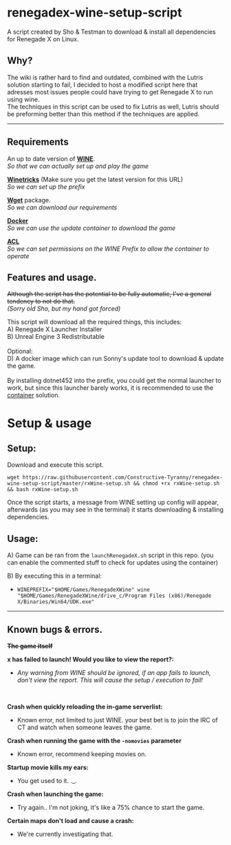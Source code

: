 # renegadex-wine-setup-script
A script created by Sho & Testman to download & install all dependencies for Renegade X on Linux.

## Why?
The wiki is rather hard to find and outdated, combined with the Lutris solution starting to fail, I decided to host a modified script here that adresses most issues people could have trying to get Renegade X to run using wine.  
The techniques in this script can be used to fix Lutris as well, Lutris should be preforming better than this method if the techniques are applied.

---
## Requirements
An up to date version of **[WINE](https://wiki.winehq.org/Download)**.  
*So that we can actually set up and play the game*  

**[Winetricks](https://github.com/Winetricks/winetricks)**  (Make sure you get the latest version for this URL)  
*So we can set up the prefix*  

**[Wget](https://www.gnu.org/software/wget/)** package.  
*So we can download our requirements*  

**[Docker](https://docs.docker.com/engine/install/)**  
*So we can use the update container to download the game*  

**[ACL](https://wiki.archlinux.org/title/Access_Control_Lists)**  
*So we can set permissions on the WINE Prefix to allow the container to operate*  


## Features and usage.
~~Although the script has the potential to be fully automatic, I've a general tendency to not do that.~~  
*(Sorry old Sho, but my hand got forced)*  

This script will download all the required things, this includes:  
A) Renegade X Launcher Installer  
B) Unreal Engine 3 Redistributable    
<br>
Optional:  
D) A docker image which can run Sonny's update tool to download & update the game.  
<br>
By installing dotnet452 into the prefix, you could get the normal launcher to work, but since this launcher barely works, it is recommended to use the [container](https://github.com/Constructive-Tyranny/docker-renegadex-updater) solution.
# Setup & usage 
## Setup:
Download and execute this script.
```shell
wget https://raw.githubusercontent.com/Constructive-Tyranny/renegadex-wine-setup-script/master/rxWine-setup.sh && chmod +rx rxWine-setup.sh && bash rxWine-setup.sh
```  
Once the script starts, a message from WINE setting up config will appear, afterwards (as you may see in the terminal) it starts downloading & installing dependencies. 

## Usage:
A) Game can be ran from the ``launchRenegadeX.sh`` script in this repo. (you can enable the commented stuff to check for updates using the container)  

B) By executing this in a terminal:  
- ``WINEPREFIX="$HOME/Games/RenegadeXWine" wine "$HOME/Games/RenegadeXWine/drive_c/Program Files (x86)/Renegade X/Binaries/Win64/UDK.exe"``

----
## Known bugs & errors.  
~~**The game itself**~~  

**x has failed to launch! Would you like to view the report?:**  
- *Any warning from WINE should be ignored, if an app fails to launch, don't view the report. This will cause the setup / execution to fail!*
<br>

**Crash when quickly reloading the in-game serverlist:**  
- Known error, not limited to just WINE. your best bet is to join the IRC of CT and watch when someone leaves the game.  
  
**Crash when running the game with the ``-nomovies`` parameter**  
- Known error, recommend keeping movies on.  

**Startup movie kills my ears:**  
- You get used to it. ._.  

**Crash when launching the game:**
- Try again.. I'm not joking, it's like a 75% chance to start the game.  

**Certain maps don't load and cause a crash:**
- We're currently investigating that.